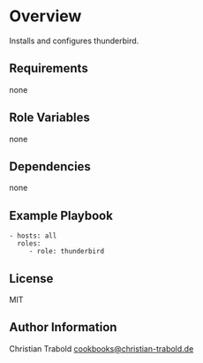 # Overview

Installs and configures thunderbird.


## Requirements

none

## Role Variables

none

## Dependencies

none

## Example Playbook

    - hosts: all
      roles:
         - role: thunderbird

## License

MIT

## Author Information

Christian Trabold <cookbooks@christian-trabold.de>
